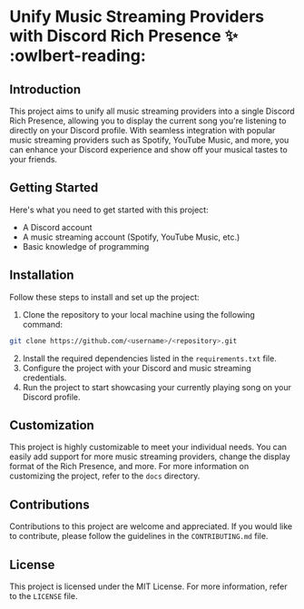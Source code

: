 # Unify Music Streaming Providers with Discord Rich Presence :sparkles: :owlbert-reading:

## Introduction
This project aims to unify all music streaming providers into a single Discord Rich Presence, allowing you to display the current song you're listening to directly on your Discord profile. With seamless integration with popular music streaming providers such as Spotify, YouTube Music, and more, you can enhance your Discord experience and show off your musical tastes to your friends.

## Getting Started
Here's what you need to get started with this project:
- A Discord account
- A music streaming account (Spotify, YouTube Music, etc.)
- Basic knowledge of programming

## Installation
Follow these steps to install and set up the project:
1. Clone the repository to your local machine using the following command:
```sh
git clone https://github.com/<username>/<repository>.git
```
2. Install the required dependencies listed in the `requirements.txt` file.
3. Configure the project with your Discord and music streaming credentials.
4. Run the project to start showcasing your currently playing song on your Discord profile.

## Customization
This project is highly customizable to meet your individual needs. You can easily add support for more music streaming providers, change the display format of the Rich Presence, and more. For more information on customizing the project, refer to the `docs` directory.

## Contributions
Contributions to this project are welcome and appreciated. If you would like to contribute, please follow the guidelines in the `CONTRIBUTING.md` file.

## License
This project is licensed under the MIT License. For more information, refer to the `LICENSE` file.
